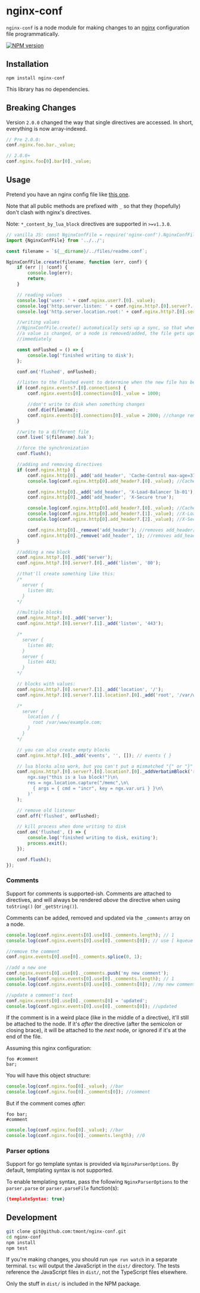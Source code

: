 # nginx-conf

`nginx-conf` is a node module for making changes to an [nginx](http://nginx.org) configuration
file programmatically.

[![NPM version](https://badge.fury.io/js/nginx-conf.png)](http://badge.fury.io/js/nginx-conf)

## Installation
`npm install nginx-conf`

This library has no dependencies.

## Breaking Changes
Version `2.0.0` changed the way that single directives are accessed. In short, everything
is now array-indexed.


```javascript
// Pre 2.0.0:
conf.nginx.foo.bar._value;

// 2.0.0+
conf.nginx.foo[0].bar[0]._value;
```

## Usage
Pretend you have an nginx config file like
[this one](https://github.com/tmont/nginx-conf/blob/master/tests/files/nginx-home.conf).

Note that all public methods are prefixed with `_` so that they (hopefully) don't clash with
nginx's directives.

Note: `*_content_by_lua_block` directives are supported in `>=v1.3.0`.

```javascript
// vanilla JS: const NginxConfFile = require('nginx-conf').NginxConfFile;
import {NginxConfFile} from '../../';

const filename = `${__dirname}/../files/readme.conf`;

NginxConfFile.create(filename, function (err, conf) {
    if (err || !conf) {
        console.log(err);
        return;
    }

    // reading values
    console.log('user: ' + conf.nginx.user?.[0]._value);
    console.log('http.server.listen: ' + conf.nginx.http?.[0].server?.[0].listen?.[0]._value);
    console.log('http.server.location.root:' + conf.nginx.http?.[0].server?.[0].location?.[3].root?.[0]._value);

    //writing values
    //NginxConfFile.create() automatically sets up a sync, so that whenever
    //a value is changed, or a node is removed/added, the file gets updated
    //immediately

    const onFlushed = () => {
        console.log('finished writing to disk');
    };

    conf.on('flushed', onFlushed);

    //listen to the flushed event to determine when the new file has been flushed to disk
    if (conf.nginx.events?.[0].connections) {
        conf.nginx.events[0].connections[0]._value = 1000;

        //don't write to disk when something changes
        conf.die(filename);
        conf.nginx.events[0].connections[0]._value = 2000; //change remains local, not in /etc/nginx.conf
    }

    //write to a different file
    conf.live(`${filename}.bak`);

    //force the synchronization
    conf.flush();

    //adding and removing directives
    if (conf.nginx.http) {
        conf.nginx.http[0]._add('add_header', 'Cache-Control max-age=315360000, public');
        console.log(conf.nginx.http[0].add_header?.[0]._value); //Cache-Control max-age=315360000, public

        conf.nginx.http[0]._add('add_header', 'X-Load-Balancer lb-01');
        conf.nginx.http[0]._add('add_header', 'X-Secure true');

        console.log(conf.nginx.http[0].add_header?.[0]._value); //Cache-Control max-age=315360000, public
        console.log(conf.nginx.http[0].add_header?.[1]._value); //X-Load-Balancer lb-01
        console.log(conf.nginx.http[0].add_header?.[2]._value); //X-Secure true

        conf.nginx.http[0]._remove('add_header'); //removes add_header[0]
        conf.nginx.http[0]._remove('add_header', 1); //removes add_header[1]
    }

    //adding a new block
    conf.nginx.http?.[0]._add('server');
    conf.nginx.http?.[0].server?.[0]._add('listen', '80');

    //that'll create something like this:
    /*
      server {
        listen 80;
      }
    */

    //multiple blocks
    conf.nginx.http?.[0]._add('server');
    conf.nginx.http?.[0].server?.[1]._add('listen', '443');

    /*
      server {
        listen 80;
      }
      server {
        listen 443;
      }
    */

    // blocks with values:
    conf.nginx.http?.[0].server?.[1]._add('location', '/');
    conf.nginx.http?.[0].server?.[1].location?.[0]._add('root', '/var/www/example.com');

    /*
      server {
        location / {
          root /var/www/example.com;
        }
      }
    */

    // you can also create empty blocks
    conf.nginx.http?.[0]._add('events', '', []); // events { }

    // lua blocks also work, but you can't put a mismatched "{" or "}" in a comment!
    conf.nginx.http?.[0].server?.[0].location?.[0]._addVerbatimBlock('rewrite_by_lua_block', '\n\
        ngx.say("this is a lua block!")\n\
        res = ngx.location.capture("/memc",\n\
          { args = { cmd = "incr", key = ngx.var.uri } }\n\
        )'
    );

    // remove old listener
    conf.off('flushed', onFlushed);

    // kill process when done writing to disk
    conf.on('flushed', () => {
        console.log('finished writing to disk, exiting');
        process.exit();
    });

    conf.flush();
});
```

### Comments
Support for comments is supported-ish. Comments are attached to directives, and will always
be rendered *above* the directive when using `toString()` (or `_getString()`).

Comments can be added, removed and updated via the `_comments` array on a node.

```javascript
console.log(conf.nginx.events[0].use[0]._comments.length); // 1
console.log(conf.nginx.events[0].use[0]._comments[0]); // use [ kqueue | rtsig | epoll | /dev/poll | select | poll ];

//remove the comment
conf.nginx.events[0].use[0]._comments.splice(0, 1);

//add a new one
conf.nginx.events[0].use[0]._comments.push('my new comment');
console.log(conf.nginx.events[0].use[0]._comments.length); // 1
console.log(conf.nginx.events[0].use[0]._comments[0]); //my new comment

//update a comment's text
conf.nginx.events[0].use[0]._comments[0] = 'updated';
console.log(conf.nginx.events[0].use[0]._comments[0]); //updated
```

If the comment is in a weird place (like in the middle of a directive), it'll still be
attached to the node. If it's *after* the directive (after the semicolon or closing brace),
it will be attached to the *next* node, or ignored if it's at the end of the file.

Assuming this nginx configuration:
```nginx
foo #comment
bar;
```

You will have this object structure:
```javascript
console.log(conf.nginx.foo[0]._value); //bar
console.log(conf.nginx.foo[0]._comments[0]); //comment
```

But if the comment comes *after*:
```nginx
foo bar;
#comment
```

```javascript
console.log(conf.nginx.foo[0]._value); //bar
console.log(conf.nginx.foo[0]._comments.length); //0
```

### Parser options
Support for go template syntax is provided via `NginxParserOptions`.  By default, templating syntax is not supported.

To enable templating syntax, pass the following `NginxParserOptions` to the `parser.parse` or `parser.parseFile` function(s):
```json
{templateSyntax: true}
```

## Development
```bash
git clone git@github.com:tmont/nginx-conf.git
cd nginx-conf
npm install
npm test
```

If you're making changes, you should run `npm run watch` in a separate
terminal. `tsc` will output the JavaScript in the `dist/` directory.
The tests reference the JavaScript files in `dist/`, not the TypeScript
files elsewhere.

Only the stuff in `dist/` is included in the NPM package.
